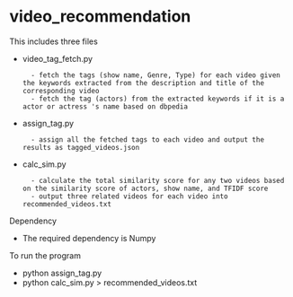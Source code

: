video_recommendation
====================

This includes three files

* video_tag_fetch.py

		- fetch the tags (show name, Genre, Type) for each video given the keywords extracted from the description and title of the corresponding video
		- fetch the tag (actors) from the extracted keywords if it is a actor or actress 's name based on dbpedia
* assign_tag.py

		- assign all the fetched tags to each video and output the results as tagged_videos.json
* calc_sim.py

		- calculate the total similarity score for any two videos based on the similarity score of actors, show name, and TFIDF score 
		- output three related videos for each video into recommended_videos.txt
   
Dependency

* The required dependency is Numpy

To run the program

* python assign_tag.py
* python calc_sim.py > recommended_videos.txt